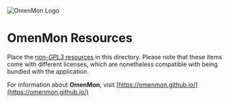 ![OmenMon Logo](https://omenmon.github.io/assets/images/favicon.png)

# OmenMon Resources

Place the [non-_GPL3_ resources](https://github.com/OmenMon/Resources) in this directory. Please note that these items come with different licenses, which are nonetheless compatible with being bundled with the application.

For information about **OmenMon**, visit [https://omenmon.github.io/](https://omenmon.github.io/)
